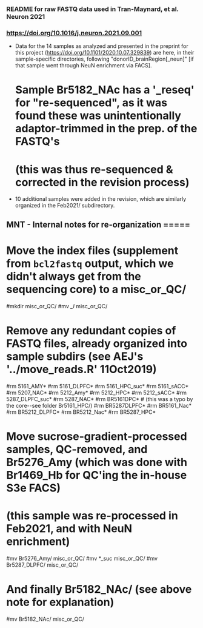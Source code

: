 ### README for raw FASTQ data used in Tran-Maynard, et al. Neuron 2021
### https://doi.org/10.1016/j.neuron.2021.09.001

- Data for the 14 samples as analyzed and presented in the preprint for this project (https://doi.org/10.1101/2020.10.07.329839) are here,
in their sample-specific directories, following "donorID_brainRegion[_neun]" [if that sample went through NeuN enrichment via FACS].
   # Sample Br5182_NAc has a '_reseq' for "re-sequenced", as it was found these was unintentionally adaptor-trimmed in the prep. of the FASTQ's
   #    (this was thus re-sequenced & corrected in the revision process)

- 10 additional samples were added in the revision, which are similarly organized in the Feb2021/ subdirectory.









## MNT - Internal notes for re-organization =====
# Move the index files (supplement from `bcl2fastq` output, which we didn't always get from the sequencing core) to a misc_or_QC/
#mkdir misc_or_QC/
#mv *_I* misc_or_QC/

# Remove any redundant copies of FASTQ files, already organized into sample subdirs (see AEJ's '../move_reads.R' 11Oct2019)
#rm 5161_AMY*
#rm 5161_DLPFC*
#rm 5161_HPC_suc*
#rm 5161_sACC*
#rm 5207_NAC*
#rm 5212_Amy*
#rm 5212_HPC*
#rm 5212_sACC*
#rm 5287_DLPFC_suc*
#rm 5287_NAC*
#rm BR5161DPC*	# (this was a typo by the core--see folder Br5161_HPC/)
#rm BR5287DLPFC*
#rm BR5161_Nac*
#rm BR5212_DLPFC*
#rm BR5212_Nac*
#rm BR5287_HPC*

# Move sucrose-gradient-processed samples, QC-removed, and Br5276_Amy (which was done with Br1469_Hb for QC'ing the in-house S3e FACS)
#							   (this sample was re-processed in Feb2021, and with NeuN enrichment)
#mv Br5276_Amy/ misc_or_QC/
#mv *_suc misc_or_QC/
#mv Br5287_DLPFC/ misc_or_QC/

# And finally Br5182_NAc/ (see above note for explanation)
#mv Br5182_NAc/ misc_or_QC/


